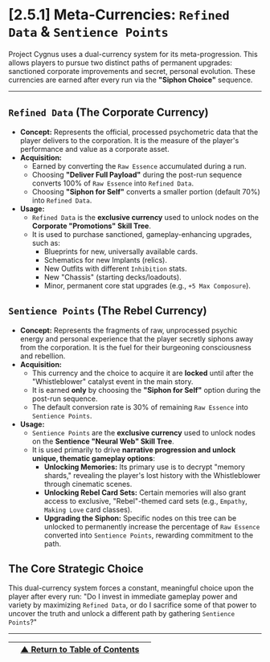 <!-- Filename: LDD/[2] Gameplay Systems & Mechanics/[2.5] Meta-Progression/[2.5.1] Meta-Currencies - Refined Data & Sentience Points.md -->

# [2.5.1] Meta-Currencies: `Refined Data` & `Sentience Points`

Project Cygnus uses a dual-currency system for its meta-progression. This allows players to pursue two distinct paths of permanent upgrades: sanctioned corporate improvements and secret, personal evolution. These currencies are earned after every run via the **"Siphon Choice"** sequence.

---

## `Refined Data` (The Corporate Currency)

*   **Concept:** Represents the official, processed psychometric data that the player delivers to the corporation. It is the measure of the player's performance and value as a corporate asset.
*   **Acquisition:**
    *   Earned by converting the `Raw Essence` accumulated during a run.
    *   Choosing **"Deliver Full Payload"** during the post-run sequence converts 100% of `Raw Essence` into `Refined Data`.
    *   Choosing **"Siphon for Self"** converts a smaller portion (default 70%) into `Refined Data`.
*   **Usage:**
    *   `Refined Data` is the **exclusive currency** used to unlock nodes on the **Corporate "Promotions" Skill Tree**.
    *   It is used to purchase sanctioned, gameplay-enhancing upgrades, such as:
        *   Blueprints for new, universally available cards.
        *   Schematics for new Implants (relics).
        *   New Outfits with different `Inhibition` stats.
        *   New "Chassis" (starting decks/loadouts).
        *   Minor, permanent core stat upgrades (e.g., `+5 Max Composure`).

## `Sentience Points` (The Rebel Currency)

*   **Concept:** Represents the fragments of raw, unprocessed psychic energy and personal experience that the player secretly siphons away from the corporation. It is the fuel for their burgeoning consciousness and rebellion.
*   **Acquisition:**
    *   This currency and the choice to acquire it are **locked** until after the "Whistleblower" catalyst event in the main story.
    *   It is earned **only** by choosing the **"Siphon for Self"** option during the post-run sequence.
    *   The default conversion rate is 30% of remaining `Raw Essence` into `Sentience Points`.
*   **Usage:**
    *   `Sentience Points` are the **exclusive currency** used to unlock nodes on the **Sentience "Neural Web" Skill Tree**.
    *   It is used primarily to drive **narrative progression and unlock unique, thematic gameplay options**:
        *   **Unlocking Memories:** Its primary use is to decrypt "memory shards," revealing the player's lost history with the Whistleblower through cinematic scenes.
        *   **Unlocking Rebel Card Sets:** Certain memories will also grant access to exclusive, "Rebel"-themed card sets (e.g., `Empathy`, `Making Love` card classes).
        *   **Upgrading the Siphon:** Specific nodes on this tree can be unlocked to permanently increase the percentage of `Raw Essence` converted into `Sentience Points`, rewarding commitment to the path.

## The Core Strategic Choice
This dual-currency system forces a constant, meaningful choice upon the player after every run: "Do I invest in immediate gameplay power and variety by maximizing `Refined Data`, or do I sacrifice some of that power to uncover the truth and unlock a different path by gathering `Sentience Points`?"

---
| | [▲ Return to Table of Contents](../../../README.md) | |
| :--- | :---: | ---: |